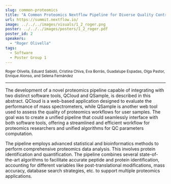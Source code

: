 ```yaml
---
slug: common-proteomics
title: "A Common Proteomics Nextflow Pipeline for Diverse Quality Control Processes: QCloud and QSample"
url: https://summit.nextflow.io/
image: ../../../images/visuals/1_2_roger.png
poster: ../../../images/posters/1_2_roger.pdf
poster_id: 2
speakers:
  - "Roger Olivella"
tags:
  - Software
  - Poster Group 1
---
```


<div className="mb-8">
  <small className="typo-small">
    Roger Olivella, Eduard Sabidó, Cristina Chiva, Eva Borràs, Guadalupe Espadas, Olga Pastor, Enrique Alonso, and Selena Fernández
  </small>
</div>

<hr className="border-t border-gray-50 mb-4 opacity-20" />

The development of a novel proteomics pipeline capable of integrating with two distinct software tools, QCloud and QSample, is described in this abstract. QCloud is a web-based application designed to evaluate the performance of mass spectrometers, while QSample is another web tool used to assess the quality of proteomics workflows for user samples. The goal was to create a unified pipeline that could seamlessly interface with both software tools, offering a streamlined and efficient workflow for proteomics researchers and unified algorithms for QC parameters computation.

The pipeline employs advanced statistical and bioinformatics methods to perform comprehensive proteomics data analysis. This involves protein identification and quantification. The pipeline combines several state-of-the-art algorithms to facilitate accurate peptide and protein identification, accounting for different variables like post-translational modifications, mass accuracy, database search strategies, etc. to support multiple proteomics applications.
